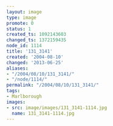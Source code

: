 ```yaml
---
layout: image
type: image
promote: 0
status: 1
created_ts: 1092143603
changed_ts: 1372159435
node_id: 1114
title: '131_3141'
created: '2004-08-10'
changed: '2013-06-25'
aliases:
- "/2004/08/10/131_3141/"
- "/node/1114/"
permalink: "/2004/08/10/131_3141/"
tags:
- Marlborough
images:
- src: image/images/131_3141-1114.jpg
  name: 131_3141-1114.jpg
---
```


